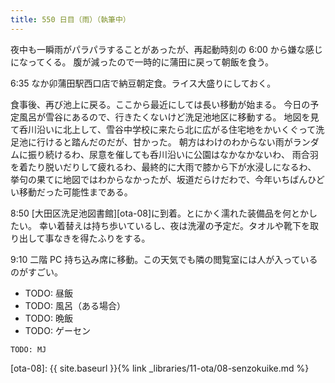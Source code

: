 ```yaml
---
title: 550 日目（雨）（執筆中）
---
```


夜中も一瞬雨がパラパラすることがあったが、再起動時刻の 6:00 から嫌な感じになってくる。
腹が減ったので一時的に蒲田に戻って朝飯を食う。

6:35 なか卯蒲田駅西口店で納豆朝定食。ライス大盛りにしておく。

食事後、再び池上に戻る。ここから最近にしては長い移動が始まる。
今日の予定風呂が雪谷にあるので、行きたくないけど洗足池地区に移動する。
地図を見て呑川沿いに北上して、雪谷中学校に来たら北に広がる住宅地をかいくぐって洗足池に行けると踏んだのだが、甘かった。
朝方はわけのわからない雨がランダムに振り続けるわ、尿意を催しても呑川沿いに公園はなかなかないわ、
雨合羽を着たり脱いだりして疲れるわ、最終的に大雨で膝から下が水浸しになるわ、
挙句の果てに地図ではわからなかったが、坂道だらけだわで、今年いちばんひどい移動だった可能性まである。

8:50 [大田区洗足池図書館][ota-08]に到着。とにかく濡れた装備品を何とかしたい。
幸い着替えは持ち歩いているし、夜は洗濯の予定だ。タオルや靴下を取り出して事なきを得たふりをする。

9:10 二階 PC 持ち込み席に移動。この天気でも隣の閲覧室には人が入っているのがすごい。

* TODO: 昼飯
* TODO: 風呂（ある場合）
* TODO: 晩飯
* TODO: ゲーセン

```text
TODO: MJ
```

[ota-08]: {{ site.baseurl }}{% link _libraries/11-ota/08-senzokuike.md %}
